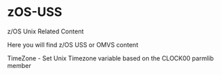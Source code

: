 # zOS-USS
z/OS Unix Related Content

Here you will find z/OS USS or OMVS content

TimeZone - Set Unix Timezone variable based on the CLOCK00 parmlib member
